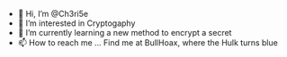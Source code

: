 - 👋 Hi, I’m @Ch3ri5e
- 👀 I’m interested in Cryptogaphy
- 🌱 I’m currently learning a new method to encrypt a secret
- 📫 How to reach me ... Find me at BullHoax, where the Hulk turns blue


<!---
Ch3ri5e/Ch3ri5e is a ✨ special ✨ repository because its `README.md` (this file) appears on your GitHub profile.
You can click the Preview link to take a look at your changes.
--->
